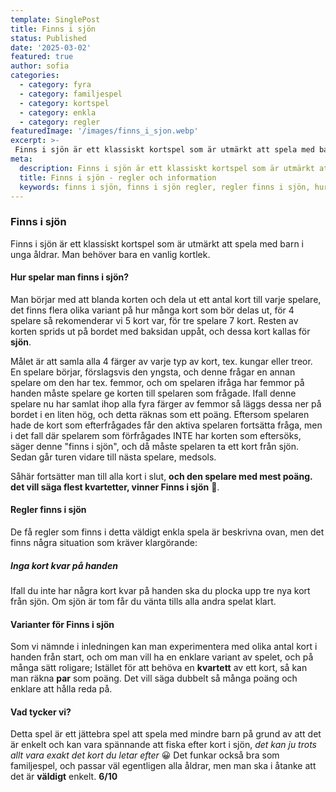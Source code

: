 ```yaml
---
template: SinglePost
title: Finns i sjön
status: Published
date: '2025-03-02'
featured: true
author: sofia
categories:
  - category: fyra
  - category: familjespel
  - category: kortspel
  - category: enkla
  - category: regler
featuredImage: '/images/finns_i_sjon.webp'
excerpt: >-
 Finns i sjön är ett klassiskt kortspel som är utmärkt att spela med barn i unga åldrar. Här går vi igenom reglerna och allmänt vad vi tycker om spelet..
meta:
  description: Finns i sjön är ett klassiskt kortspel som är utmärkt att spela med barn i unga åldrar. Här går vi igenom reglerna.
  title: Finns i sjön - regler och information
  keywords: finns i sjön, finns i sjön regler, regler finns i sjön, hur spelar man finns i sjön
---
```


### Finns i sjön

Finns i sjön är ett klassiskt kortspel som är utmärkt att spela med barn i unga åldrar. Man behöver bara en vanlig kortlek.

#### Hur spelar man finns i sjön?
Man börjar med att blanda korten och dela ut ett antal kort till varje spelare, det finns flera olika variant på hur många kort som bör delas ut, för 4 spelare så rekomenderar vi 5 kort var, för tre spelare 7 kort. Resten av korten sprids ut på bordet med baksidan uppåt, och dessa kort kallas för **sjön**. 


Målet är att samla alla 4 färger av varje typ av kort, tex. kungar eller treor. En spelare börjar, förslagsvis den yngsta, och denne frågar en annan spelare om den har tex. femmor, och om spelaren ifråga har femmor på handen måste spelare ge korten till spelaren som frågade. Ifall denne spelare nu har samlat ihop alla fyra färger av femmor så läggs dessa ner på bordet i en liten hög, och detta räknas som ett poäng. Eftersom spelaren hade de kort som efterfrågades får den aktiva spelaren fortsätta fråga, men i det fall där spelarem som förfrågades INTE har korten som eftersöks, säger denne "finns i sjön", och då måste spelaren ta ett kort från sjön. Sedan går turen vidare till nästa spelare, medsols.

Såhär fortsätter man till alla kort i slut, **och den spelare med mest poäng. det vill säga flest kvartetter, vinner Finns i sjön** 🙂.

#### Regler finns i sjön
De få regler som finns i detta väldigt enkla spela är beskrivna ovan, men det finns några situation som kräver klargörande:

##### Inga kort kvar på handen
Ifall du inte har några kort kvar på handen ska du plocka upp tre nya kort från sjön. Om sjön är tom får du vänta tills alla andra spelat klart.

#### Varianter för Finns i sjön
Som vi nämnde i inledningen kan man experimentera med olika antal kort i handen från start, och om man vill ha en enklare variant av spelet, och på många sätt roligare; Istället för att behöva en **kvartett** av ett kort, så kan man räkna **par** som poäng. Det vill säga dubbelt så många poäng och enklare att hålla reda på.

#### Vad tycker vi?
Detta spel är ett jättebra spel att spela med mindre barn på grund av att det är enkelt och kan vara spännande att fiska efter kort i sjön, *det kan ju trots allt vara exakt det kort du letar efter* 😀 Det funkar också bra som familjespel, och passar väl egentligen alla åldrar, men man ska i åtanke att det är **väldigt** enkelt. **6/10**